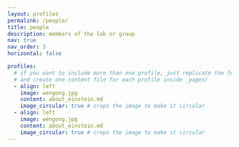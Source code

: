 ```yaml
---
layout: profiles
permalink: /people/
title: people
description: members of the lab or group
nav: true
nav_order: 3
horizontal: false

profiles:
  # if you want to include more than one profile, just replicate the following block
  # and create one content file for each profile inside _pages/
  - align: left
    image: wengong.jpg
    content: about_einstein.md
    image_circular: true # crops the image to make it circular
  - align: left
    image: wengong.jpg
    content: about_einstein.md
    image_circular: true # crops the image to make it circular
---
```


